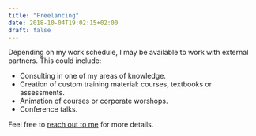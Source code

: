 ```yaml
---
title: "Freelancing"
date: 2018-10-04T19:02:15+02:00
draft: false
---
```


Depending on my work schedule, I may be available to work with external partners. This could include:

- Consulting in one of my areas of knowledge.
- Creation of custom training material: courses, textbooks or assessments.
- Animation of courses or corporate worshops.
- Conference talks.

Feel free to [reach out to me](mailto:bpesquet%20[at]%20gmail%20[dot]%20com) for more details.
